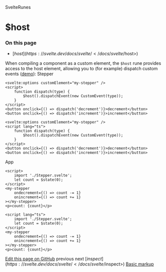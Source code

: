 SvelteRunes

# $host

### On this page

- [$host](https://svelte.dev/docs/svelte/</docs/svelte/$host>)

When compiling a component as a custom element, the `$host` rune provides access to the host element, allowing you to (for example) dispatch custom events ([demo](https://svelte.dev/docs/svelte/</playground/untitled#H4sIAAAAAAAAE41Ry2rDMBD8FSECtqkTt1fHFpSSL-ix7sFRNkTEXglrnTYY_3uRlDgxTaEHIfYxs7szA9-rBizPPwZOZwM89wmecqxbF70as7InaMjltrWFR3mpkQDJ8pwXVnbKkKiwItUa3RGLVtk7gTHQXRDR2lXda4CY1D0SK9nCUk0QPyfrCovsRoNFe17aQOAwGncgO2gBqRzihJXiQrEs2csYOhQ-7HgKHaLIbpRhhBG-I2eD_8ciM4KnnOCbeE5dD2P6h0Dz0-Yi_arNhPLJXBtSGi2TvSXdbpqwdsXvjuYsC1veabvvUTog2ylrapKH2G2XsMFLS4uDthQnq2t1cwKkGOGLvYU5PvaQxLsxOkPmsm97Io1Mo2yUPF6VnOZFkw1RMoopKLKAE_9gmGxyDFMwMcwN-Bx_ABXQWmOtAgAA>)):
Stepper

```
<svelte:options customElement="my-stepper" />
<script>
	function dispatch(type) {
		$host().dispatchEvent(new CustomEvent(type));
	}
</script>
<button onclick={() => dispatch('decrement')}>decrement</button>
<button onclick={() => dispatch('increment')}>increment</button>
```

```
<svelte:options customElement="my-stepper" />
<script lang="ts">
	function dispatch(type) {
		$host().dispatchEvent(new CustomEvent(type));
	}
</script>
<button onclick={() => dispatch('decrement')}>decrement</button>
<button onclick={() => dispatch('increment')}>increment</button>
```

App

```
<script>
	import './Stepper.svelte';
	let count = $state(0);
</script>
<my-stepper
	ondecrement={() => count -= 1}
	onincrement={() => count += 1}
></my-stepper>
<p>count: {count}</p>
```

```
<script lang="ts">
	import './Stepper.svelte';
	let count = $state(0);
</script>
<my-stepper
	ondecrement={() => count -= 1}
	onincrement={() => count += 1}
></my-stepper>
<p>count: {count}</p>
```

[ Edit this page on GitHub](https://svelte.dev/docs/svelte/<https:/github.com/sveltejs/svelte/edit/main/documentation/docs/02-runes/08-$host.md>)
previous next
[$inspect](https://svelte.dev/docs/svelte/</docs/svelte/$inspect>) [Basic markup](https://svelte.dev/docs/svelte/</docs/svelte/basic-markup>)
